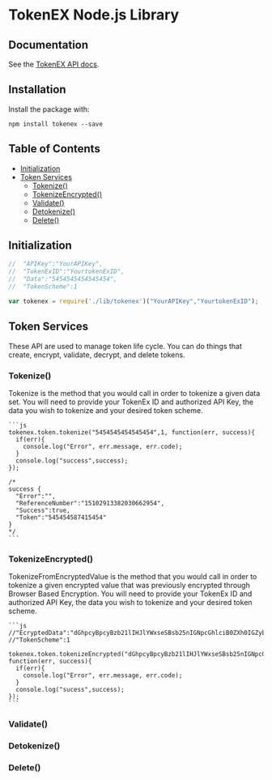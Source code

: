 # TokenEX Node.js Library

## Documentation

See the [TokenEX API docs](https://docs.tokenex.com/).

## Installation

Install the package with:

    npm install tokenex --save

## Table of Contents

* [Initialization](#initialization)
* [Token Services](#token-services)
  * [Tokenize()](#tokenize)
  * [TokenizeEncrypted()](#tokenizeencrypted)
  * [Validate()](#validate)
  * [Detokenize()](#detokenize)
  * [Delete()](#delete)

## Initialization

  ```js
  //  "APIKey":"YourAPIKey",
  //  "TokenExID":"YourtokenExID",
  //  "Data":"5454545454545454",
  //  "TokenScheme":1

  var tokenex = require('./lib/tokenex')("YourAPIKey","YourtokenExID");
  ```

## Token Services

  These API are used to manage token life cycle. You can do things that create, encrypt, validate, decrypt, and delete tokens.

### Tokenize()

  Tokenize is the method that you would call in order to tokenize a given data set. You will need to provide your TokenEx ID and authorized API Key, the data you wish to tokenize and your desired token scheme.

    ```js
    tokenex.token.tokenize("5454545454545454",1, function(err, success){
      if(err){
        console.log("Error", err.message, err.code);
      }
      console.log("success",success);
    });

    /*
    success {
      "Error":"",
      "ReferenceNumber":"15102913382030662954",
      "Success":true,
      "Token":"545454587415454"
    }
    */
    ```

### TokenizeEncrypted()

  TokenizeFromEncryptedValue is the method that you would call in order to tokenize a given encrypted value that was previously encrypted through Browser Based Encryption. You will need to provide your TokenEx ID and authorized API Key, the data you wish to tokenize and your desired token scheme.

    ```js
    //"EcryptedData":"dGhpcyBpcyBzb21lIHJlYWxseSBsb25nIGNpcGhlciB0ZXh0IGZyb20gb3VyIFJTQSBsaWJyYXJ5",
    //"TokenScheme":1

    tokenex.token.tokenizeEncrypted("dGhpcyBpcyBzb21lIHJlYWxseSBsb25nIGNpcGhlciB0ZXh0IGZyb20gb3VyIFJTQSBsaWJyYXJ5","1", function(err, success){
      if(err){
        console.log("Error", err.message, err.code);
      }
      console.log("sucess",success);
    });
    ```


### Validate()
### Detokenize()
### Delete()
